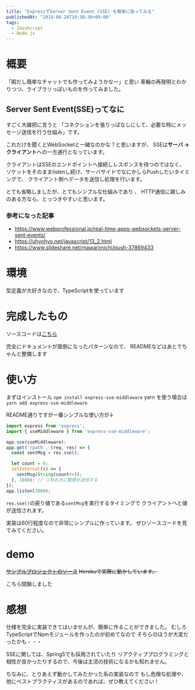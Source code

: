 ```yaml
---
title: "ExpressでServer Sent Event (SSE) を簡単に扱ってみる"
publishedAt: "2018-06-26T19:38:36+09:00"
tags:
  - JavaScript
  - Node.js
---
```


# 概要
「暇だし簡単なチャットでも作ってみようかなー」と思い
車輪の再発明とわかりつつ、ライブラリっぽいものを作ってみました。

## Server Sent Event(SSE)ってなに
すごく大雑把に言うと
「コネクションを張りっぱなしにして、必要な時にメッセージ送信を行う仕組み」です。

これだけを聞くとWebSocketと一緒なのかな？と思いますが、
SSEは**サーバ → クライアント**への一方通行となっています。

クライアントはSSEのエンドポイントへ接続しレスポンスを待つのではなく、
ソケットをそのままlistenし続け、サーバサイドでなにかしらPushしたいタイミングで、
クライアント側へデータを送信し処理を行います。

とても省略しましたが、とてもシンプルな仕組みであり
、
HTTP通信に親しみのある方なら、とっつきやすいと思います。

### 参考になった記事
- https://www.webprofessional.jp/real-time-apps-websockets-server-sent-events/
- https://uhyohyo.net/javascript/13_2.html
- https://www.slideshare.net/mawarimichi/push-37869433

# 環境

型定義が大好きなので、TypeScriptを使っています

# 完成したもの
ソースコードは[こちら](https://github.com/taqm/express-sse-middleware)

完全にドキュメントが面倒になったパターンなので、
READMEなどはあとでちゃんと整備します


# 使い方
まずはインストール
`npm install express-sse-middleware`
yarn を使う場合は
`yarn add express-sse-middleware`

README通りですが一番シンプルな使い方が↓

```javascript
import express from 'express';
import { sseMiddleware } from 'express-sse-middleware';

app.use(sseMiddleware);
app.get('/path', (req, res) => {
  const sentMsg = res.sse();

  let count = 0;
  setInterval(() => {
    sentMsg(String(count++));
  }, 1000); // １秒おきに数値を送信する
});
app.listen(3000);
```

`res.sse()`の戻り値である`sentMsg`を実行するタイミングで
クライアントへと値が送信されます。

実装は60行程度なので非常にシンプルに作っています。
ぜひソースコードを見てみてください。

# demo
~~[サンプルプロジェクトのソース](https://github.com/taqm/express-sse-sample)~~
~~Herokuで実際に動かしています。~~

こちら閉鎖しました

# 感想
仕様を完全に実装できてはいませんが、簡単に作ることができました。
むしろTypeScriptでNpmモジュールを作ったのが初めてなので
そちらのほうが大変だったかも・・・

SSEに関しては、Spring5でも採用されていたり
リアクティブプログラミングと相性が良かったりするので、今後は主流の技術になるかも知れません。

ちなみに、とりあえず動かしてみたかった系の実装なので
もし危険な処理や、他にベストプラクティスがあるのであれば、ぜひ教えてください！


